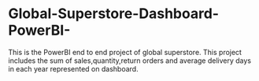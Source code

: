 # Global-Superstore-Dashboard-PowerBI-
This is the PowerBI end to end project of global superstore.
This project includes the sum of sales,quantity,return orders and average delivery days in each year represented on dashboard.
